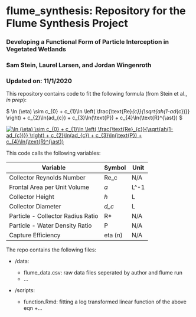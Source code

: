# flume_synthesis: Repository for the Flume Synthesis Project

### Developing a Functional Form of Particle Interception in Vegetated Wetlands
### Sam Stein, Laurel Larsen, and Jordan Wingenroth
### Updated on: 11/1/2020


This repository contains code to fit the following formula (from Stein et al., *in prep*): 

 $ \ln (\eta) \sim c_{0} + c_{1}\ln \left( \frac{\text{Re}_{c}}{\sqrt{ah(1-ad_{c})}} \right) + c_{2}\ln(ad_{c}) + c_{3}\ln(\text{P}) + c_{4}\ln(\text{R}^{\ast}) $

<a href="https://www.codecogs.com/eqnedit.php?latex=\ln&space;(\eta)&space;\sim&space;c_{0}&space;&plus;&space;c_{1}\ln&space;\left(&space;\frac{\text{Re}_{c}}{\sqrt{ah(1-ad_{c})}}&space;\right)&space;&plus;&space;c_{2}\ln(ad_{c})&space;&plus;&space;c_{3}\ln(\text{P})&space;&plus;&space;c_{4}\ln(\text{R}^{\ast})" target="_blank"><img src="https://latex.codecogs.com/gif.latex?\ln&space;(\eta)&space;\sim&space;c_{0}&space;&plus;&space;c_{1}\ln&space;\left(&space;\frac{\text{Re}_{c}}{\sqrt{ah(1-ad_{c})}}&space;\right)&space;&plus;&space;c_{2}\ln(ad_{c})&space;&plus;&space;c_{3}\ln(\text{P})&space;&plus;&space;c_{4}\ln(\text{R}^{\ast})" title="\ln (\eta) \sim c_{0} + c_{1}\ln \left( \frac{\text{Re}_{c}}{\sqrt{ah(1-ad_{c})}} \right) + c_{2}\ln(ad_{c}) + c_{3}\ln(\text{P}) + c_{4}\ln(\text{R}^{\ast})" /></a>

This code calls the following variables: 

| Variable | Symbol | Unit |
| ------ | ------ | ----- |
| Collector Reynolds Number | Re_c | N/A |
| Frontal Area per Unit Volume | *a* | L^-1
| Collector Height | *h* | L
| Collector Diameter | *d_c* | L
| Particle - Collector Radius Ratio | R* | N/A
| Particle - Water Density Ratio | P | N/A
| Capture Efficiency | eta (*n*)  | N/A

The repo contains the following files: 

* /data:
  + flume_data.csv: raw data files seperated by author and flume run
  + ...
  
* /scripts:
  + function.Rmd: fitting a log transformed linear function of the above eqn
  +...

